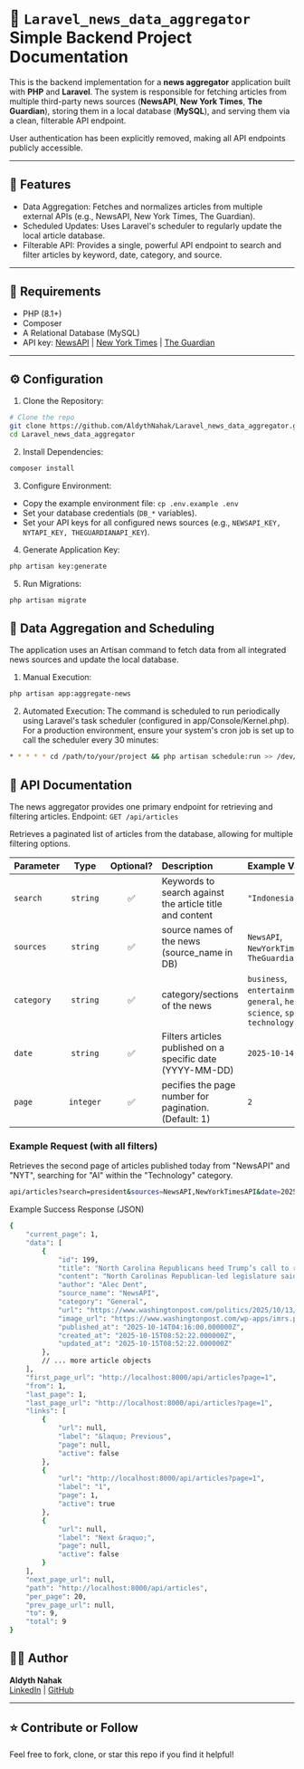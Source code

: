 # 📘 `Laravel_news_data_aggregator` Simple Backend Project Documentation

This is the backend implementation for a **news aggregator** application built with **PHP** and **Laravel**. The system is responsible for fetching articles from multiple third-party news sources (**NewsAPI**, **New York Times**, **The Guardian**), storing them in a local database (**MySQL**), and serving them via a clean, filterable API endpoint.

User authentication has been explicitly removed, making all API endpoints publicly accessible.

---

## 🧩 Features
- Data Aggregation: Fetches and normalizes articles from multiple external APIs (e.g., NewsAPI, New York Times, The Guardian).
- Scheduled Updates: Uses Laravel's scheduler to regularly update the local article database.
- Filterable API: Provides a single, powerful API endpoint to search and filter articles by keyword, date, category, and source.

---

## 🚀 Requirements

- PHP (8.1+)
- Composer
- A Relational Database (MySQL)
- API key: [NewsAPI](https://newsapi.org/) | [New York Times](https://developer.nytimes.com/apis) | [The Guardian](https://open-platform.theguardian.com/)
---

## ⚙️ Configuration
1. Clone the Repository:

```bash
# Clone the repo
git clone https://github.com/AldythNahak/Laravel_news_data_aggregator.git
cd Laravel_news_data_aggregator
```

2. Install Dependencies:
```bash
composer install
```

3. Configure Environment:
- Copy the example environment file: ``cp .env.example .env``
- Set your database credentials (``DB_*`` variables).
- Set your API keys for all configured news sources (e.g., ``NEWSAPI_KEY, NYTAPI_KEY, THEGUARDIANAPI_KEY``).

4. Generate Application Key:
```bash
php artisan key:generate
```

5. Run Migrations:
```bash
php artisan migrate
```

## 📅 Data Aggregation and Scheduling
The application uses an Artisan command to fetch data from all integrated news sources and update the local database.

1. Manual Execution:
```bash
php artisan app:aggregate-news
```

2. Automated Execution:
The command is scheduled to run periodically using Laravel's task scheduler (configured in app/Console/Kernel.php). For a production environment, ensure your system's cron job is set up to call the scheduler every 30 minutes:
```bash
* * * * * cd /path/to/your/project && php artisan schedule:run >> /dev/null 2>&1
```

## 📄 API Documentation
The news aggregator provides one primary endpoint for retrieving and filtering articles.
Endpoint: ``GET /api/articles``

Retrieves a paginated list of articles from the database, allowing for multiple filtering options.

| Parameter | Type | Optional? | Description | Example Value |
|:-----------|:------:|:----------:|:-------------|:---------------|
| `search` | `string` | ✅ | Keywords to search against the article title and content | `"Indonesia"` |
| `sources` | `string` | ✅ | source names of the news (source_name in DB) | `NewsAPI`, `NewYorkTimesAPI`, `TheGuardianAPI` |
| `category` | `string` | ✅ | category/sections of the news | `business`, `entertainment`, `general`, `health`, `science`, `sports`, `technology` |
| `date` | `string` | ✅ | Filters articles published on a specific date (YYYY-MM-DD) | `2025-10-14` |
| `page` | `integer` | ✅ | pecifies the page number for pagination. (Default: 1) | `2` |


### Example Request (with all filters)
Retrieves the second page of articles published today from "NewsAPI" and "NYT", searching for "AI" within the "Technology" category. 
```bash
api/articles?search=president&sources=NewsAPI,NewYorkTimesAPI&date=2025-10-14
```
Example Success Response (JSON)
```bash
{
    "current_page": 1,
    "data": [
        {
            "id": 199,
            "title": "North Carolina Republicans heed Trump’s call to redraw congressional map - The Washington Post",
            "content": "North Carolinas Republican-led legislature said Monday that it will soon begin work on a new congressional map that could yield another Republican-leaning district in the state.\r\nPresident Trump earn… [+280 chars]",
            "author": "Alec Dent",
            "source_name": "NewsAPI",
            "category": "General",
            "url": "https://www.washingtonpost.com/politics/2025/10/13/north-carolina-redistricting-map-trump/",
            "image_url": "https://www.washingtonpost.com/wp-apps/imrs.php?src=https://arc-anglerfish-washpost-prod-washpost.s3.amazonaws.com/public/ZJUF46DFTV7RYWCH7Y32QIALDY_size-normalized.jpg&w=1440",
            "published_at": "2025-10-14T04:16:00.000000Z",
            "created_at": "2025-10-15T08:52:22.000000Z",
            "updated_at": "2025-10-15T08:52:22.000000Z"
        },
        // ... more article objects
    ],
    "first_page_url": "http://localhost:8000/api/articles?page=1",
    "from": 1,
    "last_page": 1,
    "last_page_url": "http://localhost:8000/api/articles?page=1",
    "links": [
        {
            "url": null,
            "label": "&laquo; Previous",
            "page": null,
            "active": false
        },
        {
            "url": "http://localhost:8000/api/articles?page=1",
            "label": "1",
            "page": 1,
            "active": true
        },
        {
            "url": null,
            "label": "Next &raquo;",
            "page": null,
            "active": false
        }
    ],
    "next_page_url": null,
    "path": "http://localhost:8000/api/articles",
    "per_page": 20,
    "prev_page_url": null,
    "to": 9,
    "total": 9
}
```

## 🧑‍💻 Author

**Aldyth Nahak**  
[LinkedIn](https://linkedin.com/in/aldythnahak) | [GitHub](https://github.com/AldythNahak)

---

## ⭐️ Contribute or Follow

Feel free to fork, clone, or star this repo if you find it helpful!
